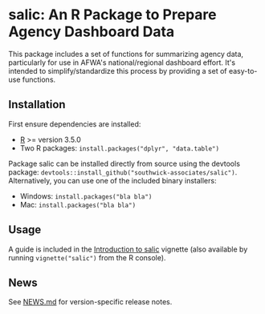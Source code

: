 # salic: An R Package to Prepare Agency Dashboard Data

This package includes a set of functions for summarizing agency data, particularly for use in AFWA's national/regional dashboard effort. It's intended to simplify/standardize this process by providing a set of easy-to-use functions.

## Installation

First ensure dependencies are installed: 

- [R](https://www.r-project.org/) >= version 3.5.0
- Two R packages: `install.packages("dplyr", "data.table")`

Package salic can be installed directly from source using the devtools package:  `devtools::install_github("southwick-associates/salic")`. Alternatively, you can use one of the included binary installers:

- Windows: `install.packages("bla bla")`
- Mac: `install.packages("bla bla")`

## Usage

A guide is included in the [Introduction to salic](/vignettes/README.md) vignette (also available by running `vignette("salic")` from the R console).

## News

See [NEWS.md](./NEWS.md) for version-specific release notes.
